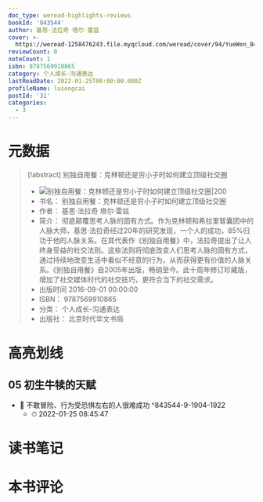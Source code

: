 ```yaml
---
doc_type: weread-highlights-reviews
bookId: '843544'
author: 基思·法拉奇 塔尔·雷兹
cover: >-
  https://weread-1258476243.file.myqcloud.com/weread/cover/94/YueWen_843544/t7_YueWen_843544.jpg
reviewCount: 0
noteCount: 1
isbn: 9787569910865
category: 个人成长-沟通表达
lastReadDate: 2022-01-25T00:00:00.000Z
profileName: lusongcai
postId: '31'
categories:
  - 3
---
```

# 元数据
> [!abstract] 别独自用餐：克林顿还是穷小子时如何建立顶级社交圈
> - ![ 别独自用餐：克林顿还是穷小子时如何建立顶级社交圈|200](https://weread-1258476243.file.myqcloud.com/weread/cover/94/YueWen_843544/t7_YueWen_843544.jpg)
> - 书名： 别独自用餐：克林顿还是穷小子时如何建立顶级社交圈
> - 作者： 基思·法拉奇 塔尔·雷兹
> - 简介： 彻底颠覆思考人脉的固有方式。作为克林顿和希拉里智囊团中的人脉大师，基思·法拉奇经过20年的研究发现，一个人的成功，85%归功于他的人脉关系。在其代表作《别独自用餐》中，法拉奇提出了让人终身受益的社交法则。这些法则将彻底改变人们思考人脉的固有方式，通过持续地改变生活中看似不经意的行为，从而获得更有价值的人脉关系。《别独自用餐》自2005年出版，畅销至今。此十周年修订珍藏版，增加了社交媒体时代的社交技巧，更符合当下的社交需求。
> - 出版时间 2016-09-01 00:00:00
> - ISBN： 9787569910865
> - 分类： 个人成长-沟通表达
> - 出版社： 北京时代华文书局

# 高亮划线

## 05 初生牛犊的天赋


- 📌 不敢冒险、行为受恐惧左右的人很难成功 ^843544-9-1904-1922
    - ⏱ 2022-01-25 08:45:47 
# 读书笔记

# 本书评论
